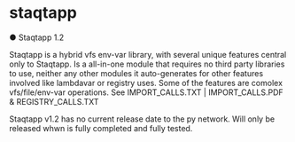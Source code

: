 # staqtapp

● Staqtapp 1.2

Staqtapp is a hybrid vfs env-var library, with several unique features central only to Staqtapp. Is a all-in-one module that requires no third party libraries to use, neither any other modules it auto-generates for other features involved like lambdavar or registry uses. Some of the features are comolex vfs/file/env-var operations. See IMPORT_CALLS.TXT | IMPORT_CALLS.PDF & REGISTRY_CALLS.TXT

Staqtapp v1.2 has no current release date to the py network. Will only be released whwn is fully completed and fully tested.

